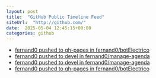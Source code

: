 ```yaml
---
layout: post
title:  "GitHub Public Timeline Feed"
siteUrl:  "http://github.com/"
date:  2025-05-04 12:45:15+00:00
categories: github
---
```

*  [fernand0 pushed to gh-pages in fernand0/botElectrico](https://github.com/fernand0/botElectrico/compare/c1a7590f74...9df1a4fa16)
*  [fernand0 pushed to devel in fernand0/manage-agenda](https://github.com/fernand0/manage-agenda/compare/9e97ccb08c...cf603178fb)
*  [fernand0 pushed to devel in fernand0/manage-agenda](https://github.com/fernand0/manage-agenda/compare/d8c9501e12...9e97ccb08c)
*  [fernand0 pushed to gh-pages in fernand0/botElectrico](https://github.com/fernand0/botElectrico/compare/561b9ce6f3...5d1fc6057b)
